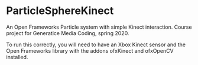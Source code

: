 # ParticleSphereKinect
An Open Frameworks Particle system with simple Kinect interaction. Course project for Generatice Media Coding, spring 2020.

To run this correctly, you will need to have an Xbox Kinect sensor and the Open Frameworks library with the addons ofxKinect and ofxOpenCV installed.
